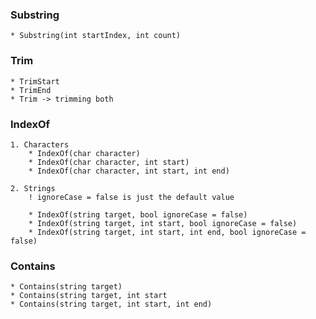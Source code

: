 ### Substring
    * Substring(int startIndex, int count)

### Trim
    * TrimStart
    * TrimEnd
    * Trim -> trimming both
    
### IndexOf
    1. Characters
        * IndexOf(char character)
        * IndexOf(char character, int start)
        * IndexOf(char character, int start, int end)
        
    2. Strings
        ! ignoreCase = false is just the default value
        
        * IndexOf(string target, bool ignoreCase = false)
        * IndexOf(string target, int start, bool ignoreCase = false)
        * IndexOf(string target, int start, int end, bool ignoreCase = false)

### Contains
    * Contains(string target)
    * Contains(string target, int start
    * Contains(string target, int start, int end)
